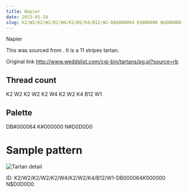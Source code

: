 ```yaml
---
title: Napier
date: 2023-01-24
slug: K2/W2/K2/W2/K2/W4/K2/W2/K4/B12/W1-DB$000064 K$000000 N$D0D0D0
---
```

Napier

This was sourced from <no value>.  It is a 11 stripes tartan.

Original link http://www.weddslist.com/cgi-bin/tartans/pg.pl?source=rb

## Thread count
K2 W2 K2 W2 K2 W4 K2 W2 K4 B12 W1

## Palette
DB#000064 K#000000 N#D0D0D0

# Sample pattern

![Tartan detail](tartan.png "K2 W2 K2 W2 K2 W4 K2 W2 K4 B12 W1 tartan")

ID: K2/W2/K2/W2/K2/W4/K2/W2/K4/B12/W1-DB$000064 K$000000 N$D0D0D0